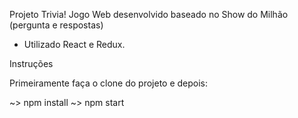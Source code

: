 Projeto Trivia!
Jogo Web desenvolvido baseado no Show do Milhão (pergunta e respostas)

- Utilizado React e Redux.

Instruções

Primeiramente faça o clone do projeto e depois:

~> npm install
~> npm start
